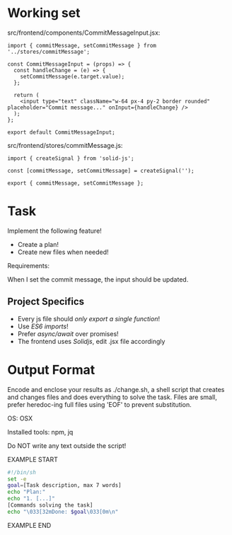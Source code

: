 # Working set

src/frontend/components/CommitMessageInput.jsx:
```
import { commitMessage, setCommitMessage } from '../stores/commitMessage';

const CommitMessageInput = (props) => {
  const handleChange = (e) => {
    setCommitMessage(e.target.value);
  };

  return (
    <input type="text" className="w-64 px-4 py-2 border rounded" placeholder="Commit message..." onInput={handleChange} />
  );
};

export default CommitMessageInput;

```

src/frontend/stores/commitMessage.js:
```
import { createSignal } from 'solid-js';

const [commitMessage, setCommitMessage] = createSignal('');

export { commitMessage, setCommitMessage };

```


# Task

Implement the following feature!

- Create a plan!
- Create new files when needed!

Requirements:

When I set the commit message, the input should be updated.



## Project Specifics

- Every js file should *only export a single function*!
- Use *ES6 imports*!
- Prefer *async/await* over promises!
- The frontend uses *Solidjs*, edit .jsx file accordingly


# Output Format

Encode and enclose your results as ./change.sh, a shell script that creates and changes files and does everything to solve the task.
Files are small, prefer heredoc-ing full files using 'EOF' to prevent substitution.

OS: OSX

Installed tools: npm, jq


Do NOT write any text outside the script!

EXAMPLE START

```sh
#!/bin/sh
set -e
goal=[Task description, max 7 words]
echo "Plan:"
echo "1. [...]"
[Commands solving the task]
echo "\033[32mDone: $goal\033[0m\n"
```

EXAMPLE END

